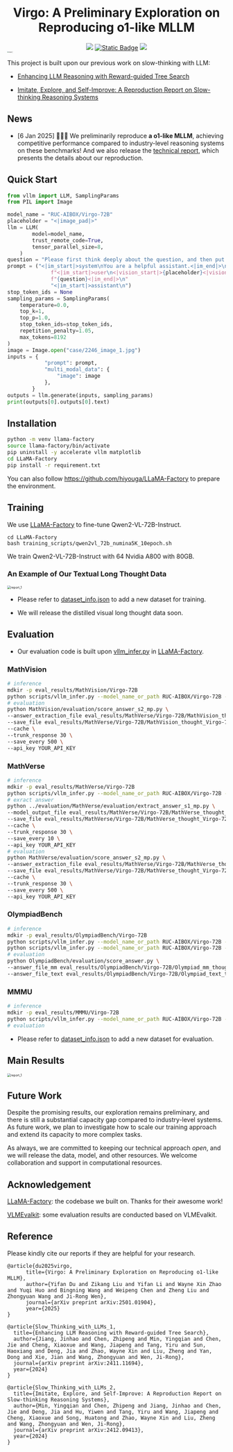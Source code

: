 
<div align=center>
<h1>Virgo: A Preliminary Exploration on Reproducing o1-like MLLM</h1>
<a href="https://arxiv.org/abs/2501.01904" target="_blank"><img src=https://img.shields.io/badge/arXiv-b5212f.svg?logo=arxiv></a>
<a href="https://huggingface.co/RUC-AIBOX/Virgo-72B"><img alt="Static Badge" src="https://img.shields.io/badge/%F0%9F%A4%97%20Hugging%20Face-blue?color=8A2BE2"></a>
<a><img src="https://img.shields.io/github/stars/RUCAIBox/Virgo"></a>
</div>


<img src="figures/radar.jpg" alt="report_1" style="zoom:20%;" />


This project is built upon our previous work on slow-thinking with LLM:

- [Enhancing LLM Reasoning with Reward-guided Tree Search](https://arxiv.org/abs/2411.11694)

- [Imitate, Explore, and Self-Improve: A Reproduction Report on Slow-thinking Reasoning Systems](https://arxiv.org/abs/2412.09413)


## News

+ [6 Jan 2025] 🎉🎉🎉 We preliminarily reproduce **a o1-like MLLM**, achieving competitive performance compared to industry-level reasoning systems on these benchmarks! And we also release the [technical report](https://arxiv.org/pdf/2412.09413), which presents the details about our reproduction.


## Quick Start

```python
from vllm import LLM, SamplingParams
from PIL import Image

model_name = "RUC-AIBOX/Virgo-72B"
placeholder = "<|image_pad|>"
llm = LLM(
        model=model_name,
        trust_remote_code=True,
        tensor_parallel_size=8,
    )
question = "Please first think deeply about the question, and then put the final answer in \\boxed{}.\nIn the diagram, $\\angle E A D=90^{\\circ}, \\angle A C D=90^{\\circ}$, and $\\angle A B C=90^{\\circ}$. Also, $E D=13, E A=12$, $D C=4$, and $C B=2$. Determine the length of $A B$."
prompt = ("<|im_start|>system\nYou are a helpful assistant.<|im_end|>\n"
              f"<|im_start|>user\n<|vision_start|>{placeholder}<|vision_end|>"
              f"{question}<|im_end|>\n"
              "<|im_start|>assistant\n")
stop_token_ids = None
sampling_params = SamplingParams(
    temperature=0.0,
    top_k=1,
    top_p=1.0,
    stop_token_ids=stop_token_ids,
    repetition_penalty=1.05,
    max_tokens=8192
)
image = Image.open("case/2246_image_1.jpg")
inputs = {
            "prompt": prompt,
            "multi_modal_data": {
                "image": image
            },
        }
outputs = llm.generate(inputs, sampling_params)
print(outputs[0].outputs[0].text)

```

## Installation
```bash
python -m venv llama-factory
source llama-factory/bin/activate
pip uninstall -y accelerate vllm matplotlib
cd LLaMA-Factory
pip install -r requirement.txt
```
You can also follow https://github.com/hiyouga/LLaMA-Factory to prepare the environment.

## Training
We use [LLaMA-Factory](https://github.com/hiyouga/LLaMA-Factory) to fine-tune Qwen2-VL-72B-Instruct.

```
cd LLaMA-Factory
bash training_scripts/qwen2vl_72b_numina5K_10epoch.sh
```

We train Qwen2-VL-72B-Instruct with 64 Nvidia A800 with 80GB.

### An Example of Our Textual Long Thought Data
<img src="figures/long_term_thought_example.png" alt="report_1" style="zoom:50%;" />

- Please refer to [dataset_info.json](https://github.com/hiyouga/LLaMA-Factory/blob/main/data/dataset_info.json) to add a new dataset for training.

- We will release the distilled visual long thought data soon.

## Evaluation
- Our evaluation code is built upon [vllm_infer.py](https://github.com/hiyouga/LLaMA-Factory/blob/main/scripts/vllm_infer.py) in [LLaMA-Factory](https://github.com/hiyouga/LLaMA-Factory).

### MathVision
```bash
# inference
mdkir -p eval_results/MathVision/Virgo-72B
python scripts/vllm_infer.py --model_name_or_path RUC-AIBOX/Virgo-72B --template qwen2_vl --cutoff_len 32768 --save_name eval_results/MathVision/Virgo-72B/MathVision_thought_Virgo-72B.jsonl --temperature 0 --max_new_tokens 8192 --dataset MathVision_thought --repetition_penalty 1.05
# evaluation
python MathVision/evaluation/score_answer_s2_mp.py \
--answer_extraction_file eval_results/MathVerse/Virgo-72B/MathVision_thought_Virgo-72B_extraction.jsonl \
--save_file eval_results/MathVerse/Virgo-72B/MathVision_thought_Virgo-72B_extraction_processed.jsonl \
--cache \
--trunk_response 30 \
--save_every 500 \
--api_key YOUR_API_KEY

```

### MathVerse
```bash
# inference
mdkir -p eval_results/MathVerse/Virgo-72B
python scripts/vllm_infer.py --model_name_or_path RUC-AIBOX/Virgo-72B --template qwen2_vl --cutoff_len 32768 --save_name eval_results/MathVerse/Virgo-72B/MathVerse_thought_Virgo-72B.jsonl --temperature 0 --max_new_tokens 8192 --dataset MathVerse_thought --repetition_penalty 1.05
# exract answer
python ../evaluation/MathVerse/evaluation/extract_answer_s1_mp.py \
--model_output_file eval_results/MathVerse/Virgo-72B/MathVerse_thought_Virgo-72B.jsonl \
--save_file eval_results/MathVerse/Virgo-72B/MathVerse_thought_Virgo-72B_extraction.jsonl \
--cache \
--trunk_response 30 \
--save_every 10 \
--api_key YOUR_API_KEY
# evaluation
python MathVerse/evaluation/score_answer_s2_mp.py \
--answer_extraction_file eval_results/MathVerse/Virgo-72B/MathVerse_thought_Virgo-72B_extraction.jsonl \
--save_file eval_results/MathVerse/Virgo-72B/MathVerse_thought_Virgo-72B_extraction_processed.jsonl \
--cache \
--trunk_response 30 \
--save_every 500 \
--api_key YOUR_API_KEY
```

### OlympiadBench
```bash
# inference
mdkir -p eval_results/OlympiadBench/Virgo-72B
python scripts/vllm_infer.py --model_name_or_path RUC-AIBOX/Virgo-72B --template qwen2_vl --cutoff_len 32768 --save_name eval_results/OlympiadBench/Virgo-72B/Olympiad_mm_thought_Virgo-72B.jsonl --temperature 0 --max_new_tokens 8192 --dataset olympiadbench_thought_mm --repetition_penalty 1.05
python scripts/vllm_infer.py --model_name_or_path RUC-AIBOX/Virgo-72B --template qwen2_vl --cutoff_len 32768 --save_name eval_results/OlympiadBench/Virgo-72B/Olympiad_text_thought_Virgo-72B.jsonl --temperature 0 --max_new_tokens 8192 --dataset olympiadbench_thought_text --repetition_penalty 1.05
# evaluation
python OlympiadBench/evaluation/score_answer.py \
--answer_file_mm eval_results/OlympiadBench/Virgo-72B/Olympiad_mm_thought_Virgo-72B.jsonl \
--answer_file_text eval_results/OlympiadBench/Virgo-72B/Olympiad_text_thought_Virgo-72B.jsonl
```

### MMMU
```bash
# inference
mdkir -p eval_results/MMMU/Virgo-72B
python scripts/vllm_infer.py --model_name_or_path RUC-AIBOX/Virgo-72B --template qwen2_vl --cutoff_len 32768 --save_name eval_results/MMMU/Virgo-72B/MMMU_thought_Virgo-72B.jsonl --temperature 0 --max_new_tokens 8192 --dataset MMMU_thought --repetition_penalty 1.05
# evaluation
```

- Please refer to [dataset_info.json](https://github.com/hiyouga/LLaMA-Factory/blob/main/data/dataset_info.json) to add a new dataset for evaluation.
## Main Results

  <img src="figures/results.png" alt="report_1" style="zoom:50%;" />


## Future Work

Despite the promising results, our exploration remains preliminary, and there is still a substantial capacity gap compared to industry-level systems. As future work, we plan to investigate how to scale our training approach and extend its capacity to more complex tasks. 

As always, we are committed to keeping our technical approach *open*, and we will release the data, model, and other resources. We welcome collaboration and support in computational resources.

## Acknowledgement
[LLaMA-Factory](https://github.com/hiyouga/LLaMA-Factory): the codebase we built on. Thanks for their awesome work!

[VLMEvalkit](https://github.com/open-compass/VLMEvalKit): some evaluation results are conducted based on VLMEvalkit.

## Reference

Please kindly cite our reports if they are helpful for your research.

```
@article{du2025virgo,
      title={Virgo: A Preliminary Exploration on Reproducing o1-like MLLM}, 
      author={Yifan Du and Zikang Liu and Yifan Li and Wayne Xin Zhao and Yuqi Huo and Bingning Wang and Weipeng Chen and Zheng Liu and Zhongyuan Wang and Ji-Rong Wen},
      journal={arXiv preprint arXiv:2501.01904},
      year={2025}
}
```

```
@article{Slow_Thinking_with_LLMs_1,
  title={Enhancing LLM Reasoning with Reward-guided Tree Search},
  author={Jiang, Jinhao and Chen, Zhipeng and Min, Yingqian and Chen, Jie and Cheng, Xiaoxue and Wang, Jiapeng and Tang, Yiru and Sun, Haoxiang and Deng, Jia and Zhao, Wayne Xin and Liu, Zheng and Yan, Dong and Xie, Jian and Wang, Zhongyuan and Wen, Ji-Rong},
  journal={arXiv preprint arXiv:2411.11694},
  year={2024}
}
```

```
@article{Slow_Thinking_with_LLMs_2,
  title={Imitate, Explore, and Self-Improve: A Reproduction Report on Slow-thinking Reasoning Systems},
  author={Min, Yingqian and Chen, Zhipeng and Jiang, Jinhao and Chen, Jie and Deng, Jia and Hu, Yiwen and Tang, Yiru and Wang, Jiapeng and Cheng, Xiaoxue and Song, Huatong and Zhao, Wayne Xin and Liu, Zheng and Wang, Zhongyuan and Wen, Ji-Rong},
  journal={arXiv preprint arXiv:2412.09413},
  year={2024}
}
```

